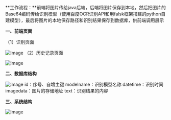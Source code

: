 **工作流程：**前端将图片传给java后端，后端将图片保存到本地，然后把图片的Base64编码传给识别模型（使用百度OCR识别API和用falsk框架搭建的python自建模型），最后将图片的本地保存路径和识别结果保存到数据库，供前端调用展示

**一、前端页面**

（1）识别页面

![image](https://github.com/user-attachments/assets/2f0dda74-e72a-4e1c-b403-f3066fc5f7a6)
（2）历史记录页面

![image](https://github.com/user-attachments/assets/b2da063a-05a5-43f2-8a53-1371bbe842df)

**二、数据库结构**

![image](https://github.com/user-attachments/assets/7ffe2bad-5555-4181-aee6-54e644a52e05)
id：序号、自增主键
modelname：识别模型名称
datetime：识别时间
imagedata：图片的存储地址
text：识别结果的内容

**三、系统结构**

![image](https://github.com/user-attachments/assets/3e20a332-d5cd-4983-ae1f-1c1a9251a7d8)




